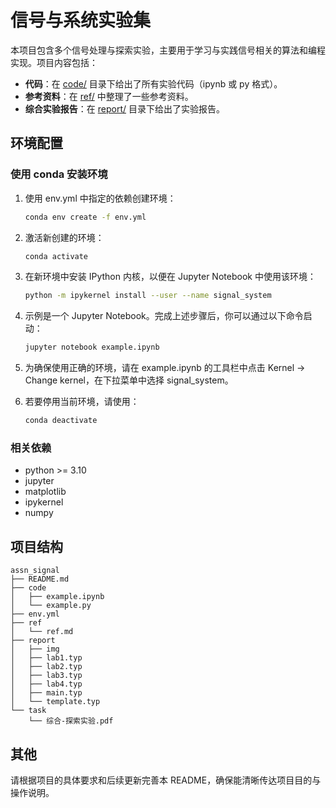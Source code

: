 # 信号与系统实验集

本项目包含多个信号处理与探索实验，主要用于学习与实践信号相关的算法和编程实现。项目内容包括：

- **代码**：在 [code/](code/lab1.ipynb) 目录下给出了所有实验代码（ipynb 或 py 格式）。
- **参考资料**：在 [ref/](references/) 中整理了一些参考资料。
- **综合实验报告**：在 [report/](report/) 目录下给出了实验报告。

## 环境配置

### 使用 conda 安装环境

1. 使用 env.yml 中指定的依赖创建环境：
    ```sh
    conda env create -f env.yml
    ```

2. 激活新创建的环境：
    ```sh
    conda activate
    ```
    
3. 在新环境中安装 IPython 内核，以便在 Jupyter Notebook 中使用该环境： 

    ```sh
    python -m ipykernel install --user --name signal_system
    ```

4. 示例是一个 Jupyter Notebook。完成上述步骤后，你可以通过以下命令启动：
    ```sh
    jupyter notebook example.ipynb
    ```
    
5. 为确保使用正确的环境，请在 example.ipynb 的工具栏中点击 Kernel -> Change kernel，在下拉菜单中选择 signal_system。

6. 若要停用当前环境，请使用：
    ```sh
    conda deactivate
    ```

### 相关依赖

- python >= 3.10
- jupyter
- matplotlib
- ipykernel
- numpy

## 项目结构

```
assn_signal
├── README.md
├── code
│   ├── example.ipynb
│   └── example.py
├── env.yml
├── ref
│   └── ref.md
├── report
│   ├── img
│   ├── lab1.typ
│   ├── lab2.typ
│   ├── lab3.typ
│   ├── lab4.typ
│   ├── main.typ
│   └── template.typ
└── task
    └── 综合-探索实验.pdf
```

## 其他

请根据项目的具体要求和后续更新完善本 README，确保能清晰传达项目目的与操作说明。